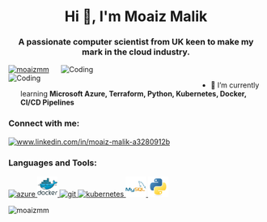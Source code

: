 <h1 align="center">Hi 👋, I'm Moaiz Malik</h1>
<h3 align="center">A passionate computer scientist from UK keen to make my mark in the cloud industry.</h3>
<img align="right" alt="Coding" width="400" src="https://azure.github.io/actions/img/automate_workflows_gif.gif">
<img align="left" alt="Coding" width="400" src="https://media3.giphy.com/media/v1.Y2lkPTc5MGI3NjExbW1mbW9lM2hpb3pveG5hOGF2ajd3aXJvbXU4YWU4dnU1YzdhZDB5OSZlcD12MV9pbnRlcm5hbF9naWZfYnlfaWQmY3Q9Zw/CBFOxlDsuAaozaE1D5/giphy.gif">

<p align="left"> <a href="https://github.com/ryo-ma/github-profile-trophy"><img src="https://github-profile-trophy.vercel.app/?username=moaizmm" alt="moaizmm" /></a> </p>

- 🌱 I’m currently learning **Microsoft Azure, Terraform, Python, Kubernetes, Docker, CI/CD Pipelines**

<h3 align="left">Connect with me:</h3>
<p align="left">
<a href="https://linkedin.com/in/www.linkedin.com/in/moaiz-malik-a3280912b" target="blank"><img align="center" src="https://raw.githubusercontent.com/rahuldkjain/github-profile-readme-generator/master/src/images/icons/Social/linked-in-alt.svg" alt="www.linkedin.com/in/moaiz-malik-a3280912b" height="30" width="40" /></a>
</p>

<h3 align="left">Languages and Tools:</h3>
<p align="left"> <a href="https://azure.microsoft.com/en-in/" target="_blank" rel="noreferrer"> <img src="https://www.vectorlogo.zone/logos/microsoft_azure/microsoft_azure-icon.svg" alt="azure" width="40" height="40"/> </a> <a href="https://www.docker.com/" target="_blank" rel="noreferrer"> <img src="https://raw.githubusercontent.com/devicons/devicon/master/icons/docker/docker-original-wordmark.svg" alt="docker" width="40" height="40"/> </a> <a href="https://git-scm.com/" target="_blank" rel="noreferrer"> <img src="https://www.vectorlogo.zone/logos/git-scm/git-scm-icon.svg" alt="git" width="40" height="40"/> </a> <a href="https://kubernetes.io" target="_blank" rel="noreferrer"> <img src="https://www.vectorlogo.zone/logos/kubernetes/kubernetes-icon.svg" alt="kubernetes" width="40" height="40"/> </a> <a href="https://www.mysql.com/" target="_blank" rel="noreferrer"> <img src="https://raw.githubusercontent.com/devicons/devicon/master/icons/mysql/mysql-original-wordmark.svg" alt="mysql" width="40" height="40"/> </a> <a href="https://www.python.org" target="_blank" rel="noreferrer"> <img src="https://raw.githubusercontent.com/devicons/devicon/master/icons/python/python-original.svg" alt="python" width="40" height="40"/> </a> </p>

<p><img align="center" src="https://github-readme-stats.vercel.app/api/top-langs?username=moaizmm&show_icons=true&locale=en&layout=compact" alt="moaizmm" /></p>

